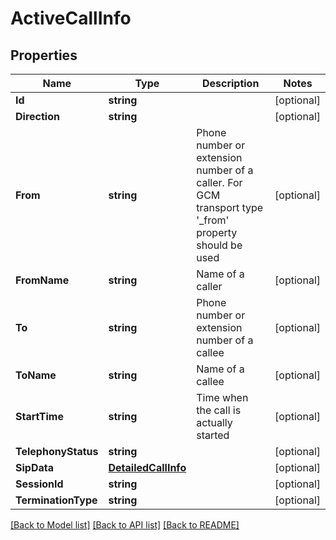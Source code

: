 # ActiveCallInfo

## Properties

Name | Type | Description | Notes
------------ | ------------- | ------------- | -------------
**Id** | **string** |  | [optional] 
**Direction** | **string** |  | [optional] 
**From** | **string** | Phone number or extension number of a caller. For GCM transport type &#39;_from&#39; property should be used | [optional] 
**FromName** | **string** | Name of a caller | [optional] 
**To** | **string** | Phone number or extension number of a callee | [optional] 
**ToName** | **string** | Name of a callee | [optional] 
**StartTime** | **string** | Time when the call is actually started | [optional] 
**TelephonyStatus** | **string** |  | [optional] 
**SipData** | [**DetailedCallInfo**](DetailedCallInfo.md) |  | [optional] 
**SessionId** | **string** |  | [optional] 
**TerminationType** | **string** |  | [optional] 

[[Back to Model list]](../README.md#documentation-for-models) [[Back to API list]](../README.md#documentation-for-api-endpoints) [[Back to README]](../README.md)


